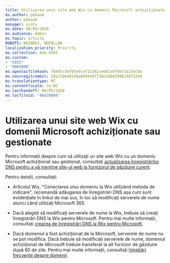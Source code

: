 ```yaml
---
title: Utilizarea unui site web Wix cu domenii Microsoft achiziționate sau gestionate
ms.author: pebaum
author: pebaum
manager: scotv
ms.date: 08/05/2020
ms.audience: Admin
ms.topic: article
ROBOTS: NOINDEX, NOFOLLOW
localization_priority: Priority
ms.collection: Adm_O365
ms.custom:
- "5855"
- "9003096"
ms.openlocfilehash: f6845c56f05e9cef11362ce601a974b73a154c9a
ms.sourcegitcommit: 28a319e482e6a8644e87726e1b0e599819df52d0
ms.translationtype: MT
ms.contentlocale: ro-RO
ms.lasthandoff: 08/05/2020
ms.locfileid: "46629808"
---
```

# <a name="using-a-wix-website-with-microsoft-purchased-or-managed-domains"></a>Utilizarea unui site web Wix cu domenii Microsoft achiziționate sau gestionate

Pentru informații despre cum să utilizați un site web Wix cu un domeniu Microsoft achiziționat sau gestionat, consultați [actualizarea înregistrărilor DNS pentru a vă menține site-ul web la furnizorul de găzduire curent](https://docs.microsoft.com/microsoft-365/admin/dns/update-dns-records-to-retain-current-hosting-provider).

Pentru detalii, consultați: 

- Articolul Wix, "Conectarea unui domeniu la Wix utilizând metoda de indicare", recomandă adăugarea de înregistrări DNS așa cum sunt evidențiate în linkul de mai sus, în loc să modificați serverele de nume atunci când utilizați Microsoft 365.

- Dacă alegeți să modificați serverele de nume la Wix, trebuie să creați înregistrări DNS la Wix pentru Microsoft. Pentru mai multe informații, consultați [crearea de înregistrări DNS la Wix pentru Microsoft](https://docs.microsoft.com/microsoft-365/admin/dns/create-dns-records-at-wix).

- Dacă domeniul a fost achiziționat de la Microsoft, serverele de nume nu se pot modifica. Dacă trebuie să modificați serverele de nume, domeniul achiziționat de Microsoft trebuie transferat la alt furnizor de găzduire după 60 de zile. Pentru mai multe informații, consultați [întrebări frecvente despre domenii](https://docs.microsoft.com/microsoft-365/admin/setup/domains-faq#can-i-transfer-a-domain-i-purchased-from-microsoft-to-another-provider).